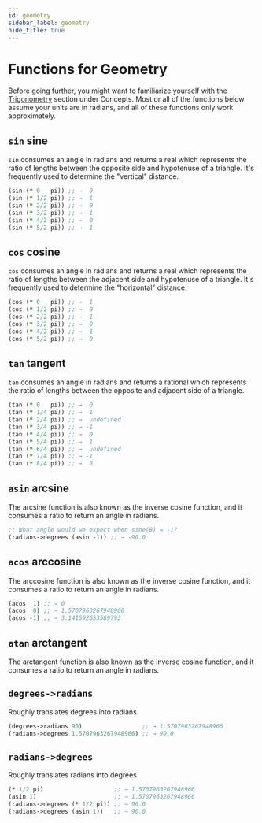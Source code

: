 ```yaml
---
id: geometry
sidebar_label: geometry
hide_title: true
---
```


# Functions for Geometry

Before going further, you might want to familiarize yourself with the 
[Trigonometry](trigonometry.md) section under Concepts. Most or all of the
functions below assume your units are in radians, and all of these functions
only work approximately.

## `sin` sine

`sin` consumes an angle in radians and returns a real which represents the ratio
of lengths between the opposite side and hypotenuse of a triangle. It's 
frequently used to determine the "vertical" distance.

``` clojure
(sin (* 0   pi)) ;; →  0
(sin (* 1/2 pi)) ;; →  1
(sin (* 2/2 pi)) ;; →  0
(sin (* 3/2 pi)) ;; → -1
(sin (* 4/2 pi)) ;; →  0
(sin (* 5/2 pi)) ;; →  1
```

## `cos` cosine

`cos` consumes an angle in radians and returns a real which represents the ratio
of lengths between the adjacent side and hypotenuse of a triangle. It's 
frequently used to determine the "horizontal" distance.

``` clojure
(cos (* 0   pi)) ;; →  1
(cos (* 1/2 pi)) ;; →  0
(cos (* 2/2 pi)) ;; → -1
(cos (* 3/2 pi)) ;; →  0
(cos (* 4/2 pi)) ;; →  1
(cos (* 5/2 pi)) ;; →  0
```

## `tan` tangent

`tan` consumes an angle in radians and returns a rational which represents the
ratio of lengths between the opposite and adjacent side of a triangle.

``` clojure
(tan (* 0   pi)) ;; →  0
(tan (* 1/4 pi)) ;; →  1
(tan (* 2/4 pi)) ;; →  undefined
(tan (* 3/4 pi)) ;; → -1
(tan (* 4/4 pi)) ;; →  0
(tan (* 5/4 pi)) ;; →  1
(tan (* 6/4 pi)) ;; →  undefined
(tan (* 7/4 pi)) ;; → -1
(tan (* 8/4 pi)) ;; →  0
```

## `asin` arcsine

The arcsine function is also known as the inverse cosine function, and it 
consumes a ratio to return an angle in radians.

``` clojure
;; What angle would we expect when sine(θ) = -1?
(radians->degrees (asin -1)) ;; → -90.0
```

## `acos` arccosine

The arccosine function is also known as the inverse cosine function, and it 
consumes a ratio to return an angle in radians.

``` clojure
(acos  1) ;; → 0
(acos  0) ;; → 1.5707963267948966
(acos -1) ;; → 3.141592653589793
```

## `atan` arctangent

The arctangent function is also known as the inverse cosine function, and it 
consumes a ratio to return an angle in radians.

## `degrees->radians`

Roughly translates degrees into radians.

``` clojure
(degrees->radians 90)                 ;; → 1.5707963267948966
(radians->degrees 1.5707963267948966) ;; → 90.0
```

## `radians->degrees`

Roughly translates radians into degrees.

``` clojure
(* 1/2 pi)                    ;; → 1.5707963267948966
(asin 1)                      ;; → 1.5707963267948966
(radians->degrees (* 1/2 pi)) ;; → 90.0
(radians->degrees (asin 1))   ;; → 90.0
```

